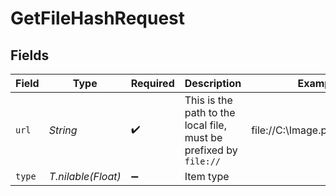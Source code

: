 # GetFileHashRequest


## Fields

| Field                                                             | Type                                                              | Required                                                          | Description                                                       | Example                                                           |
| ----------------------------------------------------------------- | ----------------------------------------------------------------- | ----------------------------------------------------------------- | ----------------------------------------------------------------- | ----------------------------------------------------------------- |
| `url`                                                             | *String*                                                          | :heavy_check_mark:                                                | This is the path to the local file, must be prefixed by `file://` | file://C:\Image.png&type=13                                       |
| `type`                                                            | *T.nilable(Float)*                                                | :heavy_minus_sign:                                                | Item type                                                         |                                                                   |
